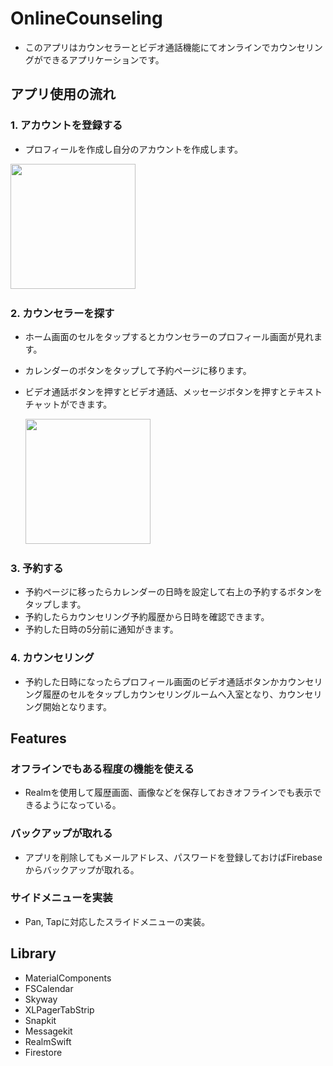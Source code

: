 # OnlineCounseling
* このアプリはカウンセラーとビデオ通話機能にてオンラインでカウンセリングができるアプリケーションです。


## アプリ使用の流れ

### 1. アカウントを登録する
* プロフィールを作成し自分のアカウントを作成します。
  
<img src="https://user-images.githubusercontent.com/51669998/84586805-5b927700-ae55-11ea-9030-0ea32b88f83e.gif" width="200px">&emsp;

### 2. カウンセラーを探す
* ホーム画面のセルをタップするとカウンセラーのプロフィール画面が見れます。
* カレンダーのボタンをタップして予約ページに移ります。
* ビデオ通話ボタンを押すとビデオ通話、メッセージボタンを押すとテキストチャットができます。
  
  <img src="https://user-images.githubusercontent.com/51669998/84588895-1165c180-ae66-11ea-9a86-edc520a43d09.gif" width="200px">&emsp;

### 3. 予約する
* 予約ページに移ったらカレンダーの日時を設定して右上の予約するボタンをタップします。
* 予約したらカウンセリング予約履歴から日時を確認できます。
* 予約した日時の5分前に通知がきます。

### 4. カウンセリング
* 予約した日時になったらプロフィール画面のビデオ通話ボタンかカウンセリング履歴のセルをタップしカウンセリングルームへ入室となり、カウンセリング開始となります。


## Features

### オフラインでもある程度の機能を使える
* Realmを使用して履歴画面、画像などを保存しておきオフラインでも表示できるようになっている。

### バックアップが取れる
* アプリを削除してもメールアドレス、パスワードを登録しておけばFirebaseからバックアップが取れる。

### サイドメニューを実装
* Pan, Tapに対応したスライドメニューの実装。


## Library
* MaterialComponents
* FSCalendar
* Skyway
* XLPagerTabStrip
* Snapkit
* Messagekit
* RealmSwift
* Firestore


